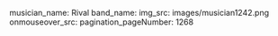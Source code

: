 musician_name: Rival
band_name: 
img_src: images/musician1242.png
onmouseover_src: 
pagination_pageNumber: 1268